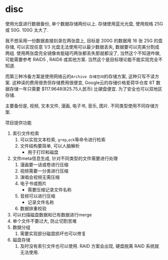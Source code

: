 # disc

使用光盘进行数据备份, 单个数据存储两份以上. 存储使用蓝光光盘, 使用规格 25G 或 50G. 100G 太大了. 

我不想采用一份数据直接刻录在两张盘上, 目标是 200G 的数据用 16 张 25G 的盘存储, 可以实现任意 1/3 光盘无法使用可以最少数据丢失, 数据要可以完美分割成两组. 使用两张盘完全镜像肯能碰巧两张都丢失那就都没了, 当然这个不知道咋做, 可能需要参考 RAID5 , RAID6 或其他方案. 当然这个是目标理论能不能实现完全不知道.

而第三种冷备方案是使用网络云的`Archive 存储空间`的存储方案, 这种只写不读方案. 这种读的费用很贵但存储费用很便宜, Google云的存储价格爱荷华仓库 8T 数据存储一年只需要 $117.9648\(825.75人民币\) 比硬盘便宜. 为了安全也可以双地区存储.

主要备份是, 视频, 文本文件, 漫画, 电子书, 音乐, 图片. 不同类型使用不同存储方案.

项目提供功能
1. 索引文件检索
    1. 可以实现文本检索, `grep`,`ack`等命令进行检索
    2. 文件结构要简单, 可以人脑解析
        * 用于打印和磁盘
2. 文件meta信息生成, 针对不同类型的文件需要进行处理
    1. 漫画要一话或卷进行压缩
    2. 视频需要一分类进行压缩
    3. 演唱会视频无需压缩
    4. 电子书或图片
        * 需要压缩记录文件名称
    5. 音频可以进行压缩
        * 记录文件名称
    6. 数据排重校验
3. 可以扫描磁盘数据和已有数据进行merge
4. 单个文件不要过大, 防止切割苦难
5. 数据分组
    1. 需要实现部分磁盘损坏也可以修复
6. 磁盘存储
    1. 及时没有索引文件也可以使用. RAID 方案会出现, 硬盘脱离 RAID 系统就无法使用.


